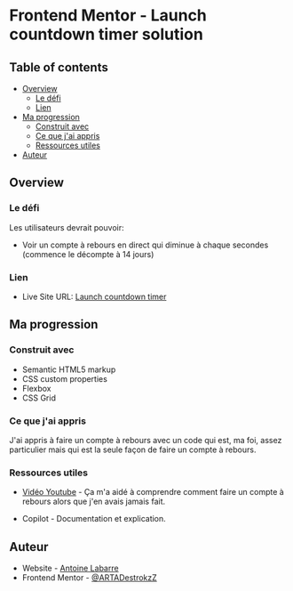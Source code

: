# Frontend Mentor - Launch countdown timer solution

## Table of contents

- [Overview](#overview)
  - [Le défi](#le-defi)
  - [Lien](#lien)
- [Ma progression](#ma-progression)
  - [Construit avec](#construit-avec)
  - [Ce que j'ai appris](#appris)
  - [Ressources utiles](#ressources-utiles)
- [Auteur](#auteur)

## Overview

### Le défi

Les utilisateurs devrait pouvoir:

- Voir un compte à rebours en direct qui diminue à chaque secondes (commence le décompte à 14 jours)

### Lien

- Live Site URL: [Launch countdown timer](https://github.com/ARTADestrokzZ/launch-countdown-timer-main_labarrea.git)

## Ma progression

### Construit avec

- Semantic HTML5 markup
- CSS custom properties
- Flexbox
- CSS Grid

### Ce que j'ai appris

J'ai appris à faire un compte à rebours avec un code qui est, ma foi, assez particulier mais qui est la seule façon de faire un compte à rebours.

### Ressources utiles

- [Vidéo Youtube](https://www.youtube.com/watch?v=DqsW4dchan0&t=1162s) - Ça m'a aidé à comprendre comment faire un compte à rebours alors que j'en avais jamais fait.

- Copilot - Documentation et explication.

## Auteur

- Website - [Antoine Labarre](https://github.com/ARTADestrokzZ/launch-countdown-timer-main_labarrea.git)
- Frontend Mentor - [@ARTADestrokzZ](https://www.frontendmentor.io/profile/ARTADestrokzZ)